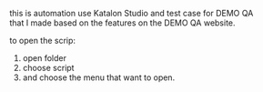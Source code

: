 this is automation use Katalon Studio and test case for DEMO QA <br/>
that I made based on the features on the DEMO QA website.

to open the scrip:
1. open folder
2. choose script
3. and choose the menu that want to open.
